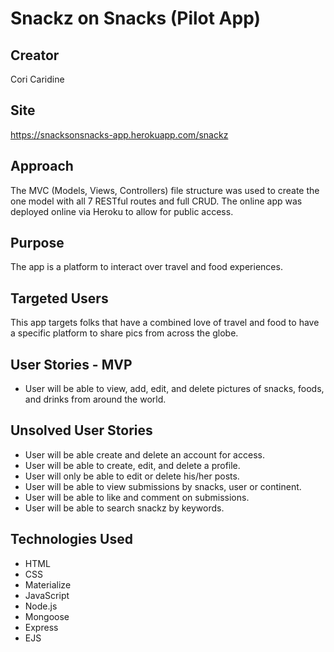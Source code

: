 # Snackz on Snacks (Pilot App)

## Creator
Cori Caridine

## Site
https://snacksonsnacks-app.herokuapp.com/snackz

## Approach
The MVC (Models, Views, Controllers) file structure was used to create the one model with all 7 RESTful routes and full CRUD. The online app was deployed online via Heroku to allow for public access.

## Purpose
The app is a platform to interact over travel and food experiences.

## Targeted Users
This app targets folks that have a combined love of travel and food to have a specific platform to share pics from across the globe.

## User Stories - MVP
* User will be able to view, add, edit, and delete pictures of snacks, foods, and drinks from around the world.

## Unsolved User Stories 
* User will be able create and delete an account for access.
* User will be able to create, edit, and delete a profile.
* User will only be able to edit or delete his/her posts.
* User will be able to view submissions by snacks, user or continent.
* User will be able to like and comment on submissions.
* User will be able to search snackz by keywords.

## Technologies Used
* HTML
* CSS
* Materialize
* JavaScript
* Node.js
* Mongoose
* Express
* EJS
